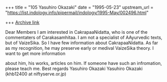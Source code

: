 +++
title = "105 Yasuhiro Okazaki"
date = "1995-05-23"
upstream_url = "https://list.indology.info/pipermail/indology/1995-May/002496.html"

+++
[Archive link](https://list.indology.info/pipermail/indology/1995-May/002496.html)

Dear Members
I am interested in CakrapaaNidatta, who is one of the commentaters of 
Carakasamhitaa. I am not a specialist of AAyurvedic texts, but of VaizeSika. 
So
I have few information about CakrapaaNidatta. As far as my recognition, he
may preserve early or medival VaizeSika theory. I want to get more information

about him, his works, articles on him. If someone have such an
infromation, please teach me.
Best regards
Yasuhiro Okazaki
Yasuhiro Okazaki (khb12400 at niftyserve.or.jp)





